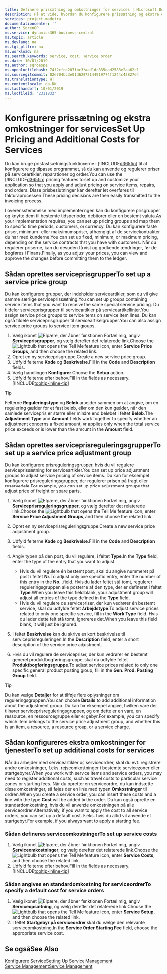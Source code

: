 ```yaml
---
title: Definere prissætning og omkostninger for services | Microsoft Docs
description: Få at vide, hvordan du konfigurere prissætning og ekstra omkostninger for services
services: project-madeira
documentationcenter: ''
author: SorenGP
ms.service: dynamics365-business-central
ms.topic: article
ms.devlang: na
ms.tgt_pltfrm: na
ms.workload: na
ms.search.keywords: service, cost, service order
ms.date: 10/01/2019
ms.author: sgroespe
ms.openlocfilehash: 74f2cfce207fbc32aad1dc835ead2588e2aa62c1
ms.sourcegitcommit: 02e704bc3e01d62072144919774f1244c42827e4
ms.translationtype: HT
ms.contentlocale: da-DK
ms.lasthandoff: 10/01/2019
ms.locfileid: "2311832"
---
```

# <a name="set-up-pricing-and-additional-costs-for-services"></a><span data-ttu-id="cc485-103">Konfigurere prissætning og ekstra omkostninger for services</span><span class="sxs-lookup"><span data-stu-id="cc485-103">Set Up Pricing and Additional Costs for Services</span></span>
<span data-ttu-id="cc485-104">Du kan bruge prisfastsætningsfunktionerne i [!INCLUDE[d365fin](includes/d365fin_md.md)] til at konfigurere og tilpasse programmet, så du kan anvende og regulerer priser på serviceartikler, reparationer og ordrer.</span><span class="sxs-lookup"><span data-stu-id="cc485-104">You can use the [!INCLUDE[d365fin](includes/d365fin_md.md)] pricing features to set up and customize your application so that you apply and adjust pricing on service items, repairs, and orders.</span></span> <span data-ttu-id="cc485-105">Disse prisbeslutninger kan derefter let overføres til fakturaprocessen.</span><span class="sxs-lookup"><span data-stu-id="cc485-105">These pricing decisions are then easily transmitted to the invoicing process.</span></span>  
  
<span data-ttu-id="cc485-106">I overensstemmelse med implementeringen kan du konfigurere prisgrupper og knytte dem til bestemte tidsperioder, debitorer eller en bestemt valuta.</span><span class="sxs-lookup"><span data-stu-id="cc485-106">As your implementation requires, you can set up pricing groups and map them to specific time periods, customers, or currency.</span></span> <span data-ttu-id="cc485-107">Du kan konfigurere faste priser, minimum- eller maksimumspriser, afhængigt af de servicekontrakter du har med kunderne.</span><span class="sxs-lookup"><span data-stu-id="cc485-107">You can set up fixed, minimum, or maximum pricing, depending on the service contracts that you have with customers.</span></span> <span data-ttu-id="cc485-108">Når du regulerer priserne, kan du desuden få vist og godkende ændringer, før de bogføres i Finans.</span><span class="sxs-lookup"><span data-stu-id="cc485-108">Finally, as you adjust your prices, you can view and approve the changes before committing them to the ledger.</span></span>  

## <a name="to-set-up-a-service-price-group"></a><span data-ttu-id="cc485-109">Sådan oprettes serviceprisgrupper</span><span class="sxs-lookup"><span data-stu-id="cc485-109">To set up a service price group</span></span>
<span data-ttu-id="cc485-110">Du kan konfigurere grupper, der indeholder serviceartikler, som du vil give samme særlige serviceprissætning.</span><span class="sxs-lookup"><span data-stu-id="cc485-110">You can set up groups containing service items that you want to receive the same special service pricing.</span></span> <span data-ttu-id="cc485-111">Du tildeler serviceprisgrupper til serviceartikler på serviceartikellinjer.</span><span class="sxs-lookup"><span data-stu-id="cc485-111">You assign service price groups to service items on service item lines.</span></span> <span data-ttu-id="cc485-112">Du kan også tildele serviceprisgrupper til serviceartikelgrupper.</span><span class="sxs-lookup"><span data-stu-id="cc485-112">You can also assign service price groups to service item groups.</span></span>  

1. <span data-ttu-id="cc485-113">Vælg ikonet ![Elpære, der åbner funktionen Fortæl mig](media/ui-search/search_small.png "Fortæl mig, hvad du vil foretage dig"), angiv **Serviceprisgrupper**, og vælg derefter det relaterede link.</span><span class="sxs-lookup"><span data-stu-id="cc485-113">Choose the ![Lightbulb that opens the Tell Me feature](media/ui-search/search_small.png "Tell me what you want to do") icon, enter **Service Price Groups**, and then choose the related link.</span></span>  
2. <span data-ttu-id="cc485-114">Opret en ny serviceprisgruppe.</span><span class="sxs-lookup"><span data-stu-id="cc485-114">Create a new service price group.</span></span>  
3. <span data-ttu-id="cc485-115">Udfyld felterne **Kode** og **Beskrivelse**.</span><span class="sxs-lookup"><span data-stu-id="cc485-115">Fill in the **Code** and **Description** fields.</span></span>  
4. <span data-ttu-id="cc485-116">Vælg handlingen **Konfigurer**.</span><span class="sxs-lookup"><span data-stu-id="cc485-116">Choose the **Setup** action.</span></span>  
2. <span data-ttu-id="cc485-117">Udfyld felterne efter behov.</span><span class="sxs-lookup"><span data-stu-id="cc485-117">Fill in the fields as necessary.</span></span> [!INCLUDE[tooltip-inline-tip](includes/tooltip-inline-tip_md.md)]  

 > [!Tip]
 > <span data-ttu-id="cc485-118">Felterne **Reguleringstype** og **Beløb** arbejder sammen om at angive, om en regulering gælder for et fast beløb, eller om den kun gælder, når den samlede servicepris er større eller mindre end beløbet i feltet **Beløb**.</span><span class="sxs-lookup"><span data-stu-id="cc485-118">The **Adjustment Type** and **Amount** fields work together to specify whether an adjustment concerns a fixed amount, or applies only when the total service price exceeds or is lower than the amount in the **Amount** field.</span></span>  

## <a name="to-set-up-a-service-price-adjustment-group"></a><span data-ttu-id="cc485-119">Sådan oprettes serviceprisreguleringsgrupper</span><span class="sxs-lookup"><span data-stu-id="cc485-119">To set up a service price adjustment group</span></span>  
<span data-ttu-id="cc485-120">Du kan konfigurere prisreguleringsgrupper, hvis du vil regulere serviceprissætning for serviceartikler.</span><span class="sxs-lookup"><span data-stu-id="cc485-120">You can set up price adjustment groups to adjust service pricing of service items.</span></span> <span data-ttu-id="cc485-121">Du kan for eksempel konfigurere prisreguleringsgrupper, der regulerer prisen på fragt eller reservedele.</span><span class="sxs-lookup"><span data-stu-id="cc485-121">For example, you can set up price adjustment groups that adjust price of freight or spare parts.</span></span>  
  
1. <span data-ttu-id="cc485-122">Vælg ikonet ![Elpære, der åbner funktionen Fortæl mig](media/ui-search/search_small.png "Fortæl mig, hvad du vil foretage dig"), angiv **Serviceprisreguleringsgrupper**, og vælg derefter det relaterede link.</span><span class="sxs-lookup"><span data-stu-id="cc485-122">Choose the ![Lightbulb that opens the Tell Me feature](media/ui-search/search_small.png "Tell me what you want to do") icon, enter **Service Price Adjustment Groups**, and then choose the related link.</span></span>  
2. <span data-ttu-id="cc485-123">Opret en ny serviceprisreguleringsgruppe.</span><span class="sxs-lookup"><span data-stu-id="cc485-123">Create a new service price adjustment group.</span></span>  
3. <span data-ttu-id="cc485-124">Udfyld felterne **Kode** og **Beskrivelse**.</span><span class="sxs-lookup"><span data-stu-id="cc485-124">Fill in the **Code** and **Description** fields.</span></span>  
4. <span data-ttu-id="cc485-125">Angiv typen på den post, du vil regulere, i feltet **Type**.</span><span class="sxs-lookup"><span data-stu-id="cc485-125">In the **Type** field, enter the type of the entry that you want to adjust.</span></span>  
  
    * <span data-ttu-id="cc485-126">Hvis du vil regulere én bestemt post, skal du angive nummeret på post i feltet **Nr.**</span><span class="sxs-lookup"><span data-stu-id="cc485-126">To adjust only one specific entry, enter the number of this entry in the **No.**</span></span> <span data-ttu-id="cc485-127">.</span><span class="sxs-lookup"><span data-stu-id="cc485-127">field.</span></span> <span data-ttu-id="cc485-128">Hvis du lader feltet stå tomt, regulerer reguleringsgruppen alle posterne af den type, der er defineret i feltet **Type**.</span><span class="sxs-lookup"><span data-stu-id="cc485-128">When you leave this field blank, your adjustment group will adjust all entries of the type defined in the **Type** field.</span></span>  
    * <span data-ttu-id="cc485-129">Hvis du vil regulere de servicepriser, der kun vedrører én bestemt service, skal du udfylde feltet **Arbejdstype**.</span><span class="sxs-lookup"><span data-stu-id="cc485-129">To adjust service prices related to only one specific service, fill in the **Work Type** field.</span></span> <span data-ttu-id="cc485-130">Hvis du lader dette felt stå tomt, ignoreres det.</span><span class="sxs-lookup"><span data-stu-id="cc485-130">When you leave this field blank, it will just be ignored.</span></span>  
  
5. <span data-ttu-id="cc485-131">I feltet **Beskrivelse** kan du skrive en kort beskrivelse til serviceprisreguleringen.</span><span class="sxs-lookup"><span data-stu-id="cc485-131">In the **Description** field, enter a short description of the service price adjustment.</span></span>  
6. <span data-ttu-id="cc485-132">Hvis du vil regulere de servicepriser, der kun vedrører én bestemt generel produktbogføringsgruppe, skal du udfylde feltet **Produktbogføringsgruppe**.</span><span class="sxs-lookup"><span data-stu-id="cc485-132">To adjust service prices related to only one specific general product posting group, fill in the **Gen. Prod. Posting Group** field.</span></span>

> [!Tip]
> <span data-ttu-id="cc485-133">Du kan vælge **Detaljer** for at tilføje flere oplysninger om reguleringsgruppen.</span><span class="sxs-lookup"><span data-stu-id="cc485-133">You can choose **Details** to add additional information about the adjustment group.</span></span> <span data-ttu-id="cc485-134">Du kan for eksempel angive, hvilken vare der tilhører serviceprisreguleringsgruppen, og om dette er en vare, en ressource, en ressourcegruppe eller et gebyr.</span><span class="sxs-lookup"><span data-stu-id="cc485-134">For example, you can specify which item belongs to the service price adjustment group, and whether this is an item, a resource, a resource group, or a service charge.</span></span>  

## <a name="to-set-up-additional-costs-for-services"></a><span data-ttu-id="cc485-135">Sådan konfigureres ekstra omkostninger for tjenester</span><span class="sxs-lookup"><span data-stu-id="cc485-135">To set up additional costs for services</span></span>
<span data-ttu-id="cc485-136">Når du arbejder med serviceartikler og serviceordrer, skal du evt. registrere andre omkostninger, f.eks. rejseomkostninger i bestemte servicezoner eller startgebyrer.</span><span class="sxs-lookup"><span data-stu-id="cc485-136">When you work with service items and service orders, you may need to register additional costs, such as travel costs to particular service zones or starting fees.</span></span> <span data-ttu-id="cc485-137">Når du opretter en serviceordre, du kan indsætte disse omkostninger, så føjes der en linje med typen **Omkostninger** til ordren.</span><span class="sxs-lookup"><span data-stu-id="cc485-137">When you create a service order, you can insert these costs and a line with the type **Cost** will be added to the order.</span></span> <span data-ttu-id="cc485-138">Du kan også oprette en standardomkostning, hvis du vil anvende omkostningen på alle serviceordrer.</span><span class="sxs-lookup"><span data-stu-id="cc485-138">Alternatively, if you want to apply the cost to all service orders, you can set up a default cost.</span></span> <span data-ttu-id="cc485-139">F.eks. hvis du altid vil anvende et startgebyr.</span><span class="sxs-lookup"><span data-stu-id="cc485-139">For example, if you always want to apply a starting fee.</span></span>
  
### <a name="to-set-up-service-costs"></a><span data-ttu-id="cc485-140">Sådan defineres serviceomkostninger</span><span class="sxs-lookup"><span data-stu-id="cc485-140">To set up service costs</span></span>
1. <span data-ttu-id="cc485-141">Vælg ikonet ![Elpære, der åbner funktionen Fortæl mig](media/ui-search/search_small.png "Fortæl mig, hvad du vil foretage dig"), angiv **Serviceomkostninger**, og vælg derefter det relaterede link.</span><span class="sxs-lookup"><span data-stu-id="cc485-141">Choose the ![Lightbulb that opens the Tell Me feature](media/ui-search/search_small.png "Tell me what you want to do") icon, enter **Service Costs**, and then choose the related link.</span></span> 
2. <span data-ttu-id="cc485-142">Udfyld felterne efter behov.</span><span class="sxs-lookup"><span data-stu-id="cc485-142">Fill in the fields as necessary.</span></span> [!INCLUDE[tooltip-inline-tip](includes/tooltip-inline-tip_md.md)]  

### <a name="to-specify-a-default-cost-for-service-orders"></a><span data-ttu-id="cc485-143">Sådan angives en standardomkostning for serviceordrer</span><span class="sxs-lookup"><span data-stu-id="cc485-143">To specify a default cost for service orders</span></span>
1. <span data-ttu-id="cc485-144">Vælg ikonet ![Elpære, der åbner funktionen Fortæl mig](media/ui-search/search_small.png "Fortæl mig, hvad du vil foretage dig"), angiv **Serviceopsætning**, og vælg derefter det relaterede link.</span><span class="sxs-lookup"><span data-stu-id="cc485-144">Choose the ![Lightbulb that opens the Tell Me feature](media/ui-search/search_small.png "Tell me what you want to do") icon, enter **Service Setup**, and then choose the related link.</span></span> 
2. <span data-ttu-id="cc485-145">I feltet **Startgebyr på serviceordrer** skal du vælge den relevante serviceomkostning.</span><span class="sxs-lookup"><span data-stu-id="cc485-145">In the **Service Order Starting Fee** field, choose the appropriate service cost.</span></span>

## <a name="see-also"></a><span data-ttu-id="cc485-146">Se også</span><span class="sxs-lookup"><span data-stu-id="cc485-146">See Also</span></span>
[<span data-ttu-id="cc485-147">Konfigurere Service</span><span class="sxs-lookup"><span data-stu-id="cc485-147">Setting Up Service Management</span></span>](service-setup-service.md)  
[<span data-ttu-id="cc485-148">Service Management</span><span class="sxs-lookup"><span data-stu-id="cc485-148">Service Management</span></span>](service-service.md)  
